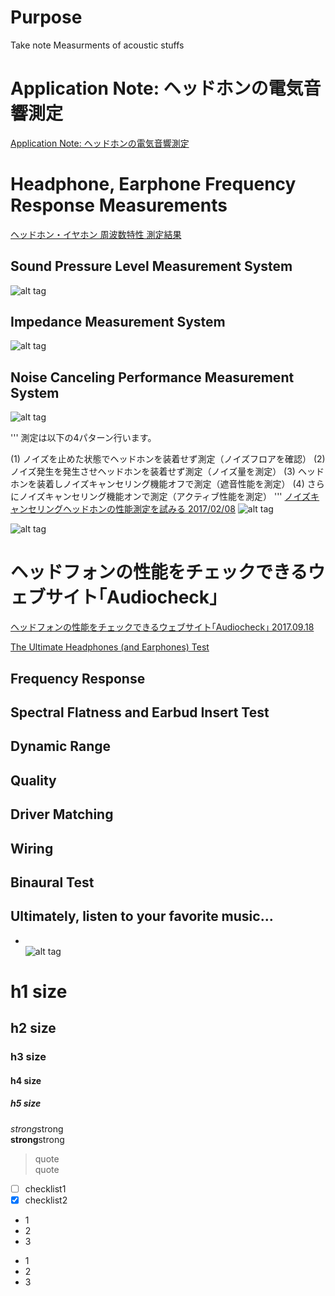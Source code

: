 # Purpose  
Take note Measurments of acoustic stuffs

# Application Note: ヘッドホンの電気音響測定  
[Application Note: ヘッドホンの電気音響測定](https://www.cornestech.co.jp/tech/wp-content/uploads/sites/2/2017/03/Audio-Precision-AppNote-Headphone-EA-Measurements-0617-JP.pdf)  

# Headphone, Earphone Frequency Response Measurements   
[ヘッドホン・イヤホン 周波数特性 測定結果 ](http://www.sam.hi-ho.ne.jp/t-suzuki/audio_headphones/measurement_system_201702.html)  
## Sound Pressure Level Measurement System
![alt tag](http://www.sam.hi-ho.ne.jp/t-suzuki/audio_headphones/img/headphone_spl_measurment_system_201805_w620.png)  

## Impedance Measurement System  
![alt tag](http://www.sam.hi-ho.ne.jp/t-suzuki/audio_headphones/img/headphone_imp_measurment_system_201405_w620.png)  

## Noise Canceling Performance Measurement System  
![alt tag](http://www.sam.hi-ho.ne.jp/t-suzuki/audio_headphones/img/headphone_nc_measurement_system_20170204.png)  

'''
測定は以下の4パターン行います。

(1) ノイズを止めた状態でヘッドホンを装着せず測定（ノイズフロアを確認）
(2) ノイズ発生を発生させヘッドホンを装着せず測定（ノイズ量を測定）
(3) ヘッドホンを装着しノイズキャンセリング機能オフで測定（遮音性能を測定）
(4) さらにノイズキャンセリング機能オンで測定（アクティブ性能を測定）
'''
[ノイズキャンセリングヘッドホンの性能測定を試みる 2017/02/08](https://dominant7th.blog.fc2.com/blog-entry-1372.html)
![alt tag](https://blog-imgs-100-origin.fc2.com/d/o/m/dominant7th/bose_quietcomfort35_nc_performance_lch.png)  

![alt tag](https://blog-imgs-100-origin.fc2.com/d/o/m/dominant7th/bose_quietcomfort35_nc_performance_rch.png)  



# ヘッドフォンの性能をチェックできるウェブサイト｢Audiocheck｣  
[ヘッドフォンの性能をチェックできるウェブサイト｢Audiocheck｣ 2017.09.18](https://www.lifehacker.jp/2017/09/170918-audiocheck-for-testing-your-headphones.html)  

[The Ultimate Headphones (and Earphones) Test](https://www.audiocheck.net/soundtests_headphones.php)
## Frequency Response  
## Spectral Flatness and Earbud Insert Test  
## Dynamic Range  
## Quality  
## Driver Matching  
## Wiring  
## Binaural Test  
## Ultimately, listen to your favorite music...  


* []()  
![alt tag]()  

# h1 size

## h2 size

### h3 size

#### h4 size

##### h5 size

*strong*strong  
**strong**strong  

> quote  
> quote

- [ ] checklist1
- [x] checklist2

* 1
* 2
* 3

- 1
- 2
- 3